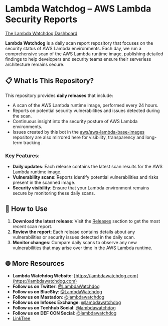 # Lambda Watchdog – AWS Lambda Security Reports

[The Lambda Watchdog Dashboard](https://lambdawatchdog.com/)

**Lambda Watchdog** is a daily scan report repository that focuses on the security status of AWS Lambda environments. Each day, we run a comprehensive scan of the AWS Lambda runtime image, publishing detailed findings to help developers and security teams ensure their serverless architecture remains secure.

## 📋 What Is This Repository?

This repository provides **daily releases** that include:
- A scan of the AWS Lambda runtime image, performed every 24 hours.
- Reports on potential security vulnerabilities and issues detected during the scan.
- Continuous insight into the security posture of AWS Lambda environments.
- Issues created by this bot in the [aws/aws-lambda-base-images](https://github.com/aws/aws-lambda-base-images) repository are also mirrored here for visibility, transparency and long-term tracking.

### Key Features:
- **Daily updates**: Each release contains the latest scan results for the AWS Lambda runtime image.
- **Vulnerability scans**: Reports identify potential vulnerabilities and risks present in the scanned image.
- **Security visibility**: Ensure that your Lambda environment remains secure by monitoring these daily scans.

## 🚀 How to Use

1. **Download the latest release**: Visit the [Releases](https://github.com/the-lambda-watchdog/AWS-Lambda-Security-Reports/releases) section to get the most recent scan report.
2. **Review the report**: Each release contains details about any vulnerabilities or security issues detected in the daily scan.
3. **Monitor changes**: Compare daily scans to observe any new vulnerabilities that may arise over time in the AWS Lambda runtime.

## 🌐 More Resources

- **Lambda Watchdog Website**: [https://lambdawatchdog.com](https://lambdawatchdog.com)
- **Follow us on Twitter**: [@LambdaWatchdog](https://twitter.com/LambdaWatchdog)
- **Follow us on BlueSky**: [@LambdaWatchdog](https://bsky.app/profile/lambdawatchdog.bsky.social)
- **Follow us on Mastadon**: [@lambdawatchdog](https://mastodon.social/@lambdawatchdog)
- **Follow us on Infosec Exchange**: [@lambdawatchdog](https://infosec.exchange/@lambdawatchdog)
- **Follow us on Techhub Social**: [@lambdawatchdog](https://techhub.social/@lambdawatchdog)
- **Follow us on DEF CON Social**: [@lambdawatchdog](https://defcon.social/@LambdaWatchdog)
- [LinkTree](https://linktr.ee/LambdaWatchdog)
